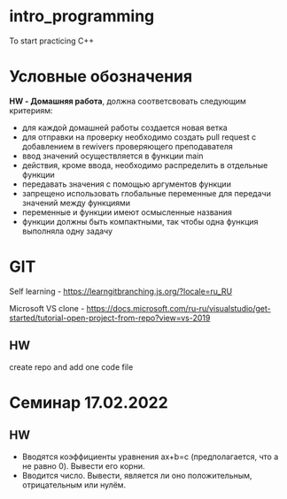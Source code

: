 # intro_programming
To start practicing C++

# Условные обозначения
**HW - Домашняя работа**, должна соответсвовать следующим критериям:
- для каждой домашней работы создается новая ветка
- для отправки на проверку необходимо создать pull request с добавлением в rewivers проверяющего преподавателя
- ввод значений осуществляется в функции main
- действия, кроме ввода, необходимо распределить в отдельные функции
- передавать значения с помощью аргументов функции
- запрещено использовать глобальные переменные для передачи значений между функциями
- переменные и функции имеют осмысленные названия
- функции должны быть компактными, так чтобы одна функция выполняла одну задачу

# GIT
Self learning - https://learngitbranching.js.org/?locale=ru_RU

Microsoft VS clone - https://docs.microsoft.com/ru-ru/visualstudio/get-started/tutorial-open-project-from-repo?view=vs-2019


## HW
create repo and add one code file

# Семинар 17.02.2022

## HW
- Вводятся коэффициенты уравнения ax+b=c (предполагается, что a не равно 0). Вывести его корни.
- Вводится число. Вывести, является ли оно положительным, отрицательным или нулём.
